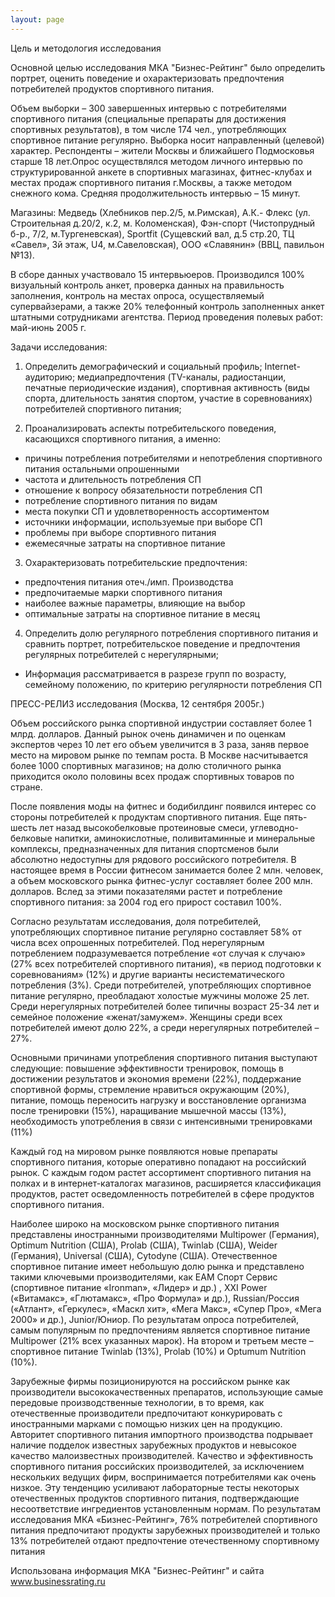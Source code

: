 ```yaml
---
layout: page
---
```

Цель и методология исследования

Основной целью исследования МКА "Бизнес-Рейтинг" было определить портрет, оценить поведение и охарактеризовать предпочтения потребителей продуктов спортивного питания.

Объем выборки – 300 завершенных интервью с потребителями спортивного питания (специальные препараты для достижения спортивных результатов), в том числе 174 чел., употребляющих спортивное питание регулярно. Выборка носит направленный (целевой) характер. Респонденты – жители Москвы и ближайшего Подмосковья старше 18 лет.Опрос осуществлялся методом личного интервью по структурированной анкете в спортивных магазинах, фитнес-клубах и местах продаж спортивного питания г.Москвы, а также методом снежного кома. Средняя продолжительность интервью – 15 минут.

Магазины: Медведь (Хлебников пер.2/5, м.Римская), А.К.- Флекс (ул. Строительная д.20/2, к.2, м. Коломенская), Фэн-спорт (Чистопрудный б-р., 7/2, м.Тургеневская), Sportfit (Сущевский вал, д.5 стр.20, ТЦ «Савел», 3й этаж, U4, м.Савеловская), ООО «Славянин» (ВВЦ, павильон №13).

В сборе данных участвовало 15 интервьюеров. Производился 100% визуальный контроль анкет, проверка данных на правильность заполнения, контроль на местах опроса, осуществляемый супервайзерами, а также 20% телефонный контроль заполненных анкет штатными сотрудниками агентства. Период проведения полевых работ: май-июнь 2005 г.

Задачи исследования:

1. Определить демографический и социальный профиль; Internet-аудиторию; медиапредпочтения (TV-каналы, радиостанции, печатные периодические издания), спортивная активность (виды спорта, длительность занятия спортом, участие в соревнованиях) потребителей спортивного питания;

2. Проанализировать аспекты потребительского поведения, касающихся спортивного питания, а именно:
- причины потребления потребителями и непотребления спортивного питания остальными опрошенными
- частота и длительность потребления СП
- отношение к вопросу обязательности потребления СП
- потребление спортивного питания по видам
- места покупки СП и удовлетворенность ассортиментом
- источники информации, используемые при выборе СП
- проблемы при выборе спортивного питания
- ежемесячные затраты на спортивное питание

3. Охарактеризовать потребительские предпочтения:
- предпочтения питания отеч./имп. Производства
- предпочитаемые марки спортивного питания
- наиболее важные параметры, влияющие на выбор
- оптимальные затраты на спортивное питание в месяц

4. Определить долю регулярного потребления спортивного питания и сравнить портрет, потребительское поведение и предпочтения регулярных потребителей с нерегулярными;

* Информация рассматривается в разрезе групп по возрасту, семейному положению, по критерию регулярности потребления СП

ПРЕСС-РЕЛИЗ исследования (Москва, 12 сентября 2005г.)

Объем российского рынка спортивной индустрии составляет более 1 млрд. долларов. Данный рынок очень динамичен и по оценкам экспертов через 10 лет его объем увеличится в 3 раза, заняв первое место на мировом рынке по темпам роста. В Москве насчитывается более 1000 спортивных магазинов; на долю столичного рынка приходится около половины всех продаж спортивных товаров по стране.

После появления моды на фитнес и бодибилдинг появился интерес со стороны потребителей к продуктам спортивного питания. Еще пять-шесть лет назад высокобелковые протеиновые смеси, углеводно-белковые напитки, аминокислотные, поливитаминные и минеральные комплексы, предназначенных для питания спортсменов были абсолютно недоступны для рядового российского потребителя. В настоящее время в России фитнесом занимается более 2 млн. человек, а объем московского рынка фитнес-услуг составляет более 200 млн. долларов. Вслед за этими показателями растет и потребление спортивного питания: за 2004 год его прирост составил 100%.

Согласно результатам исследования, доля потребителей, употребляющих спортивное питание регулярно составляет 58% от числа всех опрошенных потребителей. Под нерегулярным потреблением подразумевается потребление «от случая к случаю» (27% всех потребителей спортивного питания), «в период подготовки к соревнованиям» (12%) и другие варианты несистематического потребления (3%). Среди потребителей, употребляющих спортивное питание регулярно, преобладают холостые мужчины моложе 25 лет. Среди нерегулярных потребителей более типичны возраст 25-34 лет и семейное положение «женат/замужем». Женщины среди всех потребителей имеют долю 22%, а среди нерегулярных потребителей – 27%.

Основными причинами употребления спортивного питания выступают следующие: повышение эффективности тренировок, помощь в достижении результатов и экономия времени (22%), поддержание спортивной формы, стремление нравиться окружающим (20%), питание, помощь переносить нагрузку и восстановление организма после тренировки (15%), наращивание мышечной массы (13%), необходимость употребления в связи с интенсивными тренировками (11%)

Каждый год на мировом рынке появляются новые препараты спортивного питания, которые оперативно попадают на российский рынок. С каждым годом растет ассортимент спортивного питания на полках и в интернет-каталогах магазинов, расширяется классификация продуктов, растет осведомленность потребителей в сфере продуктов спортивного питания.

Наиболее широко на московском рынке спортивного питания представлены иностранными производителями Multipower (Германия), Optimum Nutrition (США), Prolab (США), Twinlab (США), Weider (Германия), Universal (США), Cytodyne (США). Отечественное спортивное питание имеет небольшую долю рынка и представлено такими ключевыми производителями, как ЕАМ Спорт Сервис (спортивное питание «Ironman», «Лидер» и др.) , XXI Power («Витамакс», «Глютамакс», «Про Формула» и др.), Russian/Россия («Атлант», «Геркулес», «Маскл хит», «Мега Макс», «Супер Про», «Мега 2000» и др.), Junior/Юниор.
По результатам опроса потребителей, самым популярным по предпочтениям является спортивное питание Multipower (21% всех указанных марок). На втором и третьем месте – спортивное питание Twinlab (13%), Prolab (10%) и Optumum Nutrition (10%).

Зарубежные фирмы позиционируются на российском рынке как производители высококачественных препаратов, использующие самые передовые производственные технологии, в то время, как отечественные производители предпочитают конкурировать с иностранными марками с помощью низких цен на продукцию. Авторитет спортивного питания импортного производства подрывает наличие подделок известных зарубежных продуктов и невысокое качество малоизвестных производителей. Качество и эффективность спортивного питания российских производителей, за исключением нескольких ведущих фирм, воспринимается потребителями как очень низкое. Эту тенденцию усиливают лабораторные тесты некоторых отечественных продуктов спортивного питания, подтверждающие несоответствие ингредиентов установленным нормам. По результатам исследования МКА «Бизнес-Рейтинг», 76% потребителей спортивного питания предпочитают продукты зарубежных производителей и только 13% потребителей отдают предпочтение отечественному спортивному питания


Использована информация МКА "Бизнес-Рейтинг" и сайта www.businessrating.ru